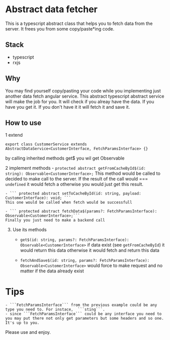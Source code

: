 # Abstract data fetcher

This is a typescript abstract class that helps you to fetch data from the server. It frees you from some copy/paste*ing code.

## Stack
- typescript
- rxjs

## Why
You may find yourself copy/pasting your code while you implementing just another data fetch angular service. This abstract typescript abstract service will make the job for you. It will check if you alreay have the data. If you have you get it. If you don't have it it will fetch it and save it.

## How to use
1 extend
```
export class CustomerService extends AbstractDataService<CustomerInterface, FetchParamsInterface> {}
```
by calling inherited methods get$ you wil get Observable<CustomerInterface>

2 implement methods
    - ``` protected abstract getFromCacheById$(id: string): Observable<CustomerInterface>; ```
    This method would be called to decided to make call to the server. If the result of the call would === ``` undefined ``` it would fetch a otherwise you would just get this result.

    - ``` protected abstract setToCacheById(id: string, payload: CustomerInterface): void; ```
    This one would be called when fetch would be successfull

    - ``` protected abstract fetchData$(params?: FetchParamsInterface): Observable<CustomerInterface>;```
    Finally you just need to make a backend call

3. Use its methods
    - ```get$(id: string, params?: FetchParamsInterface): Observable<CustomerInterface>``` if data exist (see ```getFromCacheById```) it would return this data otherwise it would fetch and return this data

    - ```fetchAndSave$(id: string, params?: FetchParamsInterface): Observable<CustomerInterface>``` would force to make request and no matter if the data already exist

# Tips
    - ```FetchParamsInterface``` from the previous example could be any type you need to. For instace,  ```sting```.
    - since ```FetchParamsInterface``` could be any interface you need to you may put there not only get parameters but some headers and so one. It's up to you.

Please use and enjoy.
